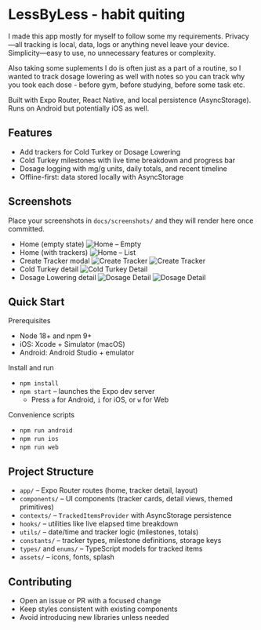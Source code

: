 # LessByLess - habit quiting

I made this app mostly for myself to follow some my requirements. Privacy—all tracking is local, data, logs or anything nevel leave your device. Simplicity—easy to use, no unnecessary features or complexity.

Also taking some suplements I do is often just as a part of a routine, so I wanted to track dosage lowering as well with notes so you can track why you took each dose - before gym, before studying, before some task etc.


Built with Expo Router, React Native, and local persistence (AsyncStorage). Runs on Android but potentially iOS as well.

## Features

- Add trackers for Cold Turkey or Dosage Lowering
- Cold Turkey milestones with live time breakdown and progress bar
- Dosage logging with mg/g units, daily totals, and recent timeline
- Offline-first: data stored locally with AsyncStorage

## Screenshots

Place your screenshots in `docs/screenshots/` and they will render here once committed.

- Home (empty state)
  ![Home – Empty](docs/screenshots/MainPageEmpty.png)
- Home (with trackers)
  ![Home – List](docs/screenshots/MainPageWithItems.png)
- Create Tracker modal
  ![Create Tracker](docs/screenshots/CreateTrackerColdTurkey.png)
  ![Create Tracker](docs/screenshots/CreateTrackerDosageLowering.png)
- Cold Turkey detail
  ![Cold Turkey Detail](docs/screenshots/ColdTurkeyDetail.png)
- Dosage Lowering detail
  ![Dosage Detail](docs/screenshots/DosageLoweringDetail.png)
  ![Dosage Detail](docs/screenshots/DosageLoweringDetailWithLogs.png)

## Quick Start

Prerequisites
- Node 18+ and npm 9+
- iOS: Xcode + Simulator (macOS)
- Android: Android Studio + emulator

Install and run
- `npm install`
- `npm start` – launches the Expo dev server
  - Press `a` for Android, `i` for iOS, or `w` for Web

Convenience scripts
- `npm run android`
- `npm run ios`
- `npm run web`

## Project Structure

- `app/` – Expo Router routes (home, tracker detail, layout)
- `components/` – UI components (tracker cards, detail views, themed primitives)
- `contexts/` – `TrackedItemsProvider` with AsyncStorage persistence
- `hooks/` – utilities like live elapsed time breakdown
- `utils/` – date/time and tracker logic (milestones, totals)
- `constants/` – tracker types, milestone definitions, storage keys
- `types/` and `enums/` – TypeScript models for tracked items
- `assets/` – icons, fonts, splash


## Contributing

- Open an issue or PR with a focused change
- Keep styles consistent with existing components
- Avoid introducing new libraries unless needed
